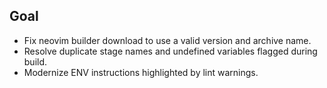 ## Goal
- Fix neovim builder download to use a valid version and archive name.
- Resolve duplicate stage names and undefined variables flagged during build.
- Modernize ENV instructions highlighted by lint warnings.

